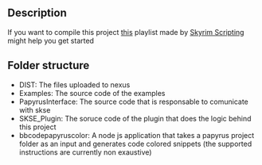 ## Description

If you want to compile this project [this](https://www.youtube.com/playlist?list=PLektTyeQhBZeDIRp2g15SsK1GX2Ig8YVW) playlist made by [Skyrim Scripting](https://www.youtube.com/@SkyrimScripting) might help you get started

## Folder structure

- DIST: The files uploaded to nexus
- Examples: The source code of the examples
- PapyrusInterface: The source code that is responsable to comunicate with skse
- SKSE_Plugin: The soruce code of the plugin that does the logic behind this project
- bbcodepapyruscolor: A node js application that takes a papyrus project folder as an input and generates code colored snippets (the supported instructions are currently non exaustive)
